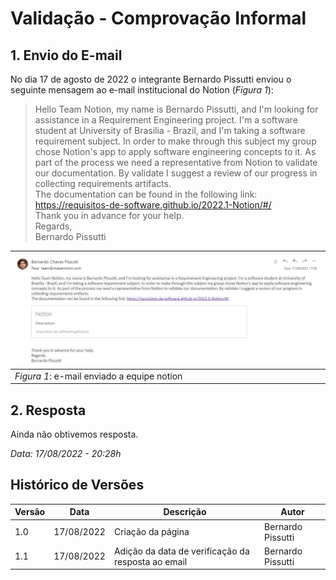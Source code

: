 #  Validação - Comprovação Informal

## 1. Envio do E-mail

No dia 17 de agosto de 2022 o integrante Bernardo Pissutti enviou o seguinte mensagem ao e-mail institucional do Notion (_Figura 1_):

> Hello Team Notion, my name is Bernardo Pissutti, and I'm looking for assistance in a Requirement Engineering project. 
I'm a software student at University of Brasilia - Brazil, and I'm taking a software requirement subject. In order to
make through this subject my group chose Notion's app to apply software engineering concepts to it. As part of the process
we need a representative from Notion to validate our documentation. By validate I suggest a review of our progress in collecting
requirements artifacts.<br/>
The documentation can be found in the following link: https://requisitos-de-software.github.io/2022.1-Notion/#/ <br/>
Thank you in advance for your help.<br/>
Regards,<br/>
Bernardo Pissutti



| ![email_enviado](../../_media/email_enviado.png) |
|--------------------------------------------------|
| _Figura 1_: e-mail enviado a equipe notion       |

## 2. Resposta

Ainda não obtivemos resposta.

_Data: 17/08/2022 - 20:28h_

## Histórico de Versões

| Versão | Data       | Descrição                                          | Autor              |
|--------|------------|----------------------------------------------------|--------------------|
| 1.0    | 17/08/2022 | Criação da página                                  | Bernardo Pissutti  |
| 1.1    | 17/08/2022 | Adição da data de verificação da resposta ao email | Bernardo Pissutti  |
